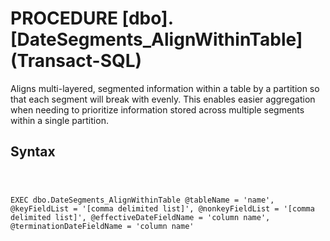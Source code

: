 # PROCEDURE [dbo].[DateSegments_AlignWithinTable] (Transact-SQL)

Aligns multi-layered, segmented information within a table by a partition so that each segment will break with evenly. This enables easier aggregation when needing to prioritize information stored across multiple segments within a single partition.


## Syntax
<code>

EXEC dbo.DateSegments_AlignWithinTable 
    @tableName = 'name',
    @keyFieldList = '[comma delimited list]',
    @nonkeyFieldList = '[comma delimited list]',
    @effectiveDateFieldName = 'column name',
    @terminationDateFieldName = 'column name'

</code>

